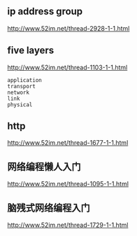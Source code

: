 

## ip address group   
http://www.52im.net/thread-2928-1-1.html    

## five layers    
http://www.52im.net/thread-1103-1-1.html
```
application
transport
network
link
physical
```

## http   
http://www.52im.net/thread-1677-1-1.html    

## 网络编程懒人入门   
http://www.52im.net/thread-1095-1-1.html    

## 脑残式网络编程入门    
http://www.52im.net/thread-1729-1-1.html    



